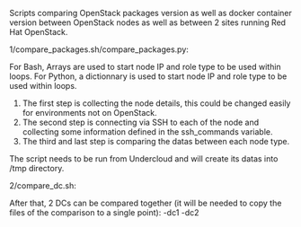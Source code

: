 Scripts comparing OpenStack packages version as well as docker container version between OpenStack nodes as well as between 2 sites running Red Hat OpenStack.

1/compare_packages.sh/compare_packages.py:

For Bash, Arrays are used to start node IP and role type to be used within loops.
For Python, a dictionnary is used to start node IP and role type to be used within loops.

1) The first step is collecting the node details, this could be changed easily for environments not on OpenStack.
2) The second step is connecting via SSH to each of the node and collecting some information defined in the ssh_commands variable.
3) The third and last step is comparing the datas between each node type.

The script needs to be run from Undercloud and will create its datas into /tmp directory. 

2/compare_dc.sh:

After that, 2 DCs can be compared together (it will be needed to copy the files of the comparison to a single point):
-dc1
-dc2
